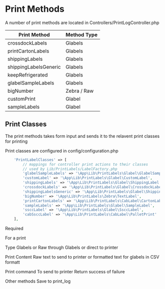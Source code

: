 # Print Methods

A number of print methods are located in Controllers/PrintLogController.php

| Print Method          | Method Type | 
| --------------------- | ----------- |
| crossdockLabels       | Glabels     |
| printCartonLabels     | Glabels     |
| shippingLabels        | Glabels     |
| shippingLabelsGeneric | Glabels     |
| keepRefrigerated      | Glabels     |
| glabelSampleLabels    | Glabels     |
| bigNumber             | Zebra / Raw |
| customPrint           | Glabel      |
| sampleLabels          | Glabel      |


## Print Classes
The print methods takes form input and sends it to the relavent print classes for printing

Print classes are configured in config/configuration.php

```php
    'PrintLabelClasses' => [
        // mappings for controller print actions to their classes
        // used by Lib/PrintLabels/LabelFactory.php
        'glabelSampleLabels' => '\App\Lib\PrintLabels\Glabel\GlabelSample',
        'customLabel' => '\App\Lib\PrintLabels\Glabel\CustomLabel',
        'shippingLabels' => '\App\Lib\PrintLabels\Glabel\ShippingLabel',
        'crossdockLabels' => '\App\Lib\PrintLabels\Glabel\CrossdockLabel',
        'shippingLabelsGeneric' => '\App\Lib\PrintLabels\Glabel\ShippingLabelGeneric',
        'bigNumber' => '\App\Lib\PrintLabels\Zebra\TextLabel',
        'printCartonLabels' => '\App\Lib\PrintLabels\CabLabel\CartonLabel',
        'sampleLabels' => '\App\Lib\PrintLabels\Glabel\SampleLabel',
        'ssccLabel' => '\App\Lib\PrintLabels\Glabel\SsccLabel',
        'cabSsccLabel' => '\App\Lib\PrintLabels\CabLabel\PalletPrint'
    ],
```


Required

For a print

Type
Glabels or Raw through Glabels or direct to printer

Print Content
Raw text to send to printer or formatted text for glabels in CSV formatt

Print command
To send to printer
Return success of failure

Other methods
Save to print_log
